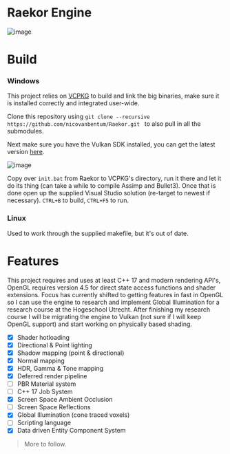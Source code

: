 # Raekor Engine

![image](https://i.imgur.com/31qDNlr.png)

# Build

### Windows
This project relies on [VCPKG](https://github.com/microsoft/vcpkg) to build and link the big binaries, make sure it is installed correctly and integrated user-wide.

Clone this repository using
```git clone --recursive https://github.com/nicovanbentum/Raekor.git ``` to also pull in all the submodules.

Next make sure you have the Vulkan SDK installed, you can get the latest version [here](https://vulkan.lunarg.com/sdk/home#sdk/downloadConfirm/latest/windows/vulkan-sdk.exe).

![image](https://i.imgur.com/2VFTJFH.png)

Copy over ```init.bat``` from Raekor to VCPKG's directory, run it there and let it do its thing (can take a while to compile Assimp and Bullet3). Once that is done open up the supplied Visual Studio solution (re-target to newest if necessary). ```CTRL+B``` to build, ```CTRL+F5``` to run.

### Linux
Used to work through the supplied makefile, but it's out of date.

# Features
This project requires and uses at least C++ 17 and modern rendering API's, OpenGL requires version 4.5 for direct state access functions and shader extensions. Focus has currently shifted to getting features in fast in OpenGL so I can use the engine to  research and implement Global Illumination for a research course at the Hogeschool Utrecht. After finishing my research course I will be migrating the engine to Vulkan (not sure if I will keep OpenGL support) and start working on physically based shading.

- [X] Shader hotloading
- [X] Directional & Point lighting
- [X] Shadow mapping (point & directional)
- [X] Normal mapping
- [X] HDR, Gamma & Tone mapping
- [X] Deferred render pipeline
- [ ] PBR Material system
- [ ] C++ 17 Job System
- [X] Screen Space Ambient Occlusion
- [ ] Screen Space Reflections
- [X] Global Illumination (cone traced voxels)
- [ ] Scripting language
- [x] Data driven Entity Component System

> More to follow.
